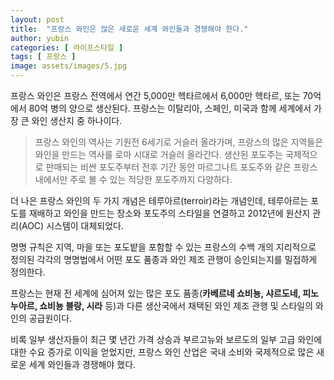 ```yaml
---
layout: post
title:  "프랑스 와인은 많은 새로운 세계 와인들과 경쟁해야 한다."
author: yubin
categories: [ 라이프스타일 ]
tags: [ 프랑스 ]
image: assets/images/5.jpg
---
```


프랑스 와인은 프랑스 전역에서 연간 5,000만 헥타르에서 6,000만 헥타르, 또는 70억에서 80억 병의 양으로 생산된다. 프랑스는 이탈리아, 스페인, 미국과 함께 세계에서 가장 큰 와인 생산지 중 하나이다.

> 프랑스 와인의 역사는 기원전 6세기로 거슬러 올라가며, 프랑스의 많은 지역들은 와인을 만드는 역사를 로마 시대로 거슬러 올라간다. 생산된 포도주는 국제적으로 판매되는 비싼 포도주부터 전후 기간 동안 마르그나트 포도주와 같은 프랑스 내에서만 주로 볼 수 있는 적당한 포도주까지 다양하다.

더 나은 프랑스 와인의 두 가지 개념은 테루아르(terroir)라는 개념인데, 테루아르는 포도를 재배하고 와인을 만드는 장소와 포도주의 스타일을 연결하고 2012년에 원산지 관리(AOC) 시스템이 대체되었다.

명명 규칙은 지역, 마을 또는 포도밭을 포함할 수 있는 프랑스의 수백 개의 지리적으로 정의된 각각의 명명법에서 어떤 포도 품종과 와인 제조 관행이 승인되는지를 밀접하게 정의한다.

프랑스는 현재 전 세계에 심어져 있는 많은 포도 품종(**카베르네 쇼비뇽, 샤르도네, 피노누아르, 쇼비뇽 블랑, 시라** 등)과 다른 생산국에서 채택된 와인 제조 관행 및 스타일의 와인의 공급원이다.

비록 일부 생산자들이 최근 몇 년간 가격 상승과 부르고뉴와 보르도의 일부 고급 와인에 대한 수요 증가로 이익을 얻었지만, 프랑스 와인 산업은 국내 소비와 국제적으로 많은 새로운 세계 와인들과 경쟁해야 했다.